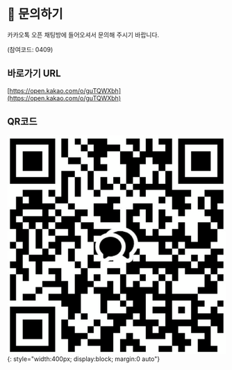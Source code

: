 # 💬 문의하기

카카오톡 오픈 채팅방에 들어오셔서 문의해 주시기 바랍니다. 

(참여코드: 0409)

## 바로가기 URL
[https://open.kakao.com/o/guTQWXbh](https://open.kakao.com/o/guTQWXbh)

## QR코드
![](images/opentalk_qrcode.png){: style="width:400px; display:block; margin:0 auto"}